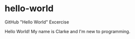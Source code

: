# hello-world
GitHub "Hello World" Excercise
<p>Hello World! My name is Clarke and I'm new to programming.</p>
